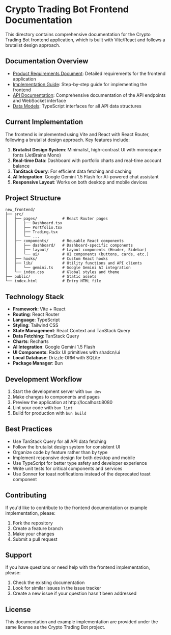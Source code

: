 # Crypto Trading Bot Frontend Documentation

This directory contains comprehensive documentation for the Crypto Trading Bot frontend application, which is built with Vite/React and follows a brutalist design approach.

## Documentation Overview

- [Product Requirements Document](./product-requirements-document.md): Detailed requirements for the frontend application
- [Implementation Guide](./implementation-guide.md): Step-by-step guide for implementing the frontend
- [API Documentation](./api-documentation.md): Comprehensive documentation of the API endpoints and WebSocket interface
- [Data Models](./data-models.ts): TypeScript interfaces for all API data structures

## Current Implementation

The frontend is implemented using Vite and React with React Router, following a brutalist design approach. Key features include:

1. **Brutalist Design System**: Minimalist, high-contrast UI with monospace fonts (JetBrains Mono)
2. **Real-time Data**: Dashboard with portfolio charts and real-time account balance
3. **TanStack Query**: For efficient data fetching and caching
4. **AI Integration**: Google Gemini 1.5 Flash for AI-powered chat assistant
5. **Responsive Layout**: Works on both desktop and mobile devices

## Project Structure

```
new_frontend/
├── src/
│   ├── pages/           # React Router pages
│   │   ├── Dashboard.tsx
│   │   ├── Portfolio.tsx
│   │   ├── Trading.tsx
│   │   └── ...
│   ├── components/      # Reusable React components
│   │   ├── dashboard/   # Dashboard-specific components
│   │   ├── layout/      # Layout components (Header, Sidebar)
│   │   └── ui/          # UI components (buttons, cards, etc.)
│   ├── hooks/           # Custom React hooks
│   ├── lib/             # Utility functions and API clients
│   │   └── gemini.ts    # Google Gemini AI integration
│   └── index.css        # Global styles and theme
├── public/              # Static assets
└── index.html           # Entry HTML file
```

## Technology Stack

- **Framework**: Vite + React
- **Routing**: React Router
- **Language**: TypeScript
- **Styling**: Tailwind CSS
- **State Management**: React Context and TanStack Query
- **Data Fetching**: TanStack Query
- **Charts**: Recharts
- **AI Integration**: Google Gemini 1.5 Flash
- **UI Components**: Radix UI primitives with shadcn/ui
- **Local Database**: Drizzle ORM with SQLite
- **Package Manager**: Bun

## Development Workflow

1. Start the development server with `bun dev`
2. Make changes to components and pages
3. Preview the application at http://localhost:8080
4. Lint your code with `bun lint`
5. Build for production with `bun build`

## Best Practices

- Use TanStack Query for all API data fetching
- Follow the brutalist design system for consistent UI
- Organize code by feature rather than by type
- Implement responsive design for both desktop and mobile
- Use TypeScript for better type safety and developer experience
- Write unit tests for critical components and services
- Use Sonner for toast notifications instead of the deprecated toast component

## Contributing

If you'd like to contribute to the frontend documentation or example implementation, please:

1. Fork the repository
2. Create a feature branch
3. Make your changes
4. Submit a pull request

## Support

If you have questions or need help with the frontend implementation, please:

1. Check the existing documentation
2. Look for similar issues in the issue tracker
3. Create a new issue if your question hasn't been addressed

## License

This documentation and example implementation are provided under the same license as the Crypto Trading Bot project.
